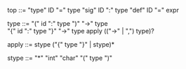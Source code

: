 top ::= 
    "type" ID "=" type
    "sig"  ID ":" type
    "def"  ID "=" expr 

type ::=
    "(" id ":" type ")" "->" type    
    "{" id ":" type "}" "->" type
    apply (("->" | ",") type)?

apply ::=
    stype ("{" type "}" | stype)*

stype ::=
    "*"
    "int"
    "char"
    "(" type ")"
    


